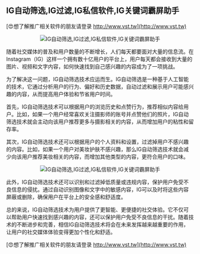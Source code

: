 ## **IG自动筛选,IG过滤,IG私信软件,IG关键词霸屏助手**

[😍想了解推广相关软件的朋友请登录 http://www.vst.tw](http://www.vst.tw)

 <center><img src="https://vst.tw/MP4/tuiguang/png/5.png" alt="IG自动筛选,IG过滤,IG私信软件,IG关键词霸屏助手"></center>

随着社交媒体的普及和用户数量的不断增长，人们每天都要面对大量的信息流。在Instagram（IG）这样一个拥有数十亿用户的平台上，用户每天都会接收到大量的图片、视频和文字内容，如何快速找到自己感兴趣的内容成为了一项挑战。

为了解决这一问题，IG自动筛选技术应运而生。IG自动筛选是一种基于人工智能的技术，它通过分析用户的行为、偏好和历史数据，自动过滤和展示用户可能感兴趣的内容，从而提高用户体验和节省用户时间。

首先，IG自动筛选技术可以根据用户的浏览历史和点赞行为，推荐相似内容给用户。比如，如果一个用户经常喜欢关注摄影师的账号并点赞他们的照片，IG自动筛选技术就会主动向该用户推荐更多与摄影相关的内容，从而增加用户的粘性和留存率。

其次，IG自动筛选技术还可以根据用户的个人资料和设置，过滤掉用户不感兴趣的内容。比如，如果一个用户对美妆护肤不感兴趣，那么IG自动筛选技术就会减少向该用户推荐美妆相关的内容，而增加其他类型的内容，更符合用户的口味。

 <center><img src="https://vst.tw/MP4/tuiguang/png/2.png" alt="IG自动筛选,IG过滤,IG私信软件,IG关键词霸屏助手"></center>

此外，IG自动筛选技术还可以识别和过滤掉低质量或违规内容，保护用户免受不良信息的侵扰。通过自动识别图像和文字中的敏感内容，IG可以及时将这些内容屏蔽或删除，确保用户在平台上的安全感和舒适度。

总的来说，IG自动筛选技术为用户提供了更智能、更便捷的社交体验。它不仅可以帮助用户快速找到感兴趣的内容，还可以保护用户免受不良信息的干扰。随着技术的不断进步和完善，相信IG自动筛选技术将会在未来发挥越来越重要的作用，让用户的社交媒体体验变得更加个性化和舒适。

[😍想了解推广相关软件的朋友请登录 http://www.vst.tw](http://www.vst.tw)



